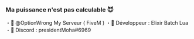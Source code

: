 ### Ma puissance n'est pas calculable 😈

・💖 @OptionWrong My Serveur ( FiveM )
・🤤 Développeur : Elixir Batch Lua
・🥳 Discord : presidentMoha#6969

